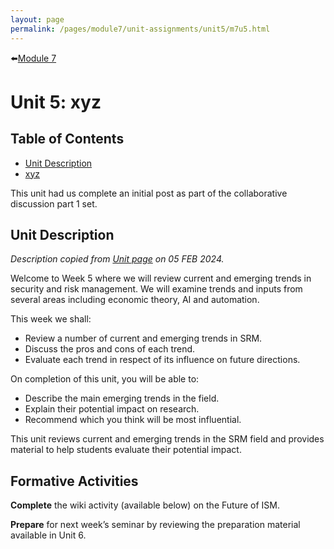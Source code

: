 ```yaml
---
layout: page
permalink: /pages/module7/unit-assignments/unit5/m7u5.html
---
```


⬅️[Module 7](/pages/module7.html)

# Unit 5: xyz

## Table of Contents

- [Unit Description](#unit-description)
- [xyz](/pages/module6/unit-assignments/unit5/xyz)

This unit had us complete an initial post as part of the collaborative discussion part 1 set.

## Unit Description

*Description copied from [Unit page](https://www.my-course.co.uk/course/view.php?id=11272&section=11) on 05 FEB 2024.*

Welcome to Week 5 where we will review current and emerging trends in security and risk management. We will examine trends and inputs from several areas including economic theory, AI and automation.

This week we shall:
- Review a number of current and emerging trends in SRM.
- Discuss the pros and cons of each trend.
- Evaluate each trend in respect of its influence on future directions.

On completion of this unit, you will be able to:
- Describe the main emerging trends in the field.
- Explain their potential impact on research.
- Recommend which you think will be most influential.

This unit reviews current and emerging trends in the SRM field and provides material to help students evaluate their potential impact.

## Formative Activities

**Complete** the wiki activity (available below) on the Future of ISM.

**Prepare** for next week’s seminar by reviewing the preparation material available in Unit 6.
